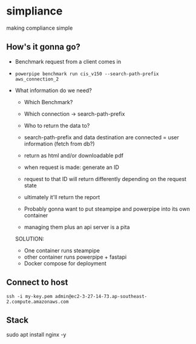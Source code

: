 # simpliance
making compliance simple

## How's it gonna go?

- Benchmark request from a client comes in
- `powerpipe benchmark run cis_v150 --search-path-prefix aws_connection_2`
- What information do we need?
  - Which Benchmark?
  - Which connection -> search-path-prefix
  - Who to return the data to?
  - search-path-prefix and data destination are connected = user information (fetch from db?)
  - return as html and/or downloadable pdf
  - when request is made: generate an ID
  - request to that ID will return differently depending on the request state
  - ultimately it'll return the report

  - Probably gonna want to put steampipe and powerpipe into its own container
  - managing them plus an api server is a pita
  
  SOLUTION:
  - One container runs steampipe
  - other container runs powerpipe + fastapi
  - Docker compose for deployment

## Connect to host

```
ssh -i my-key.pem admin@ec2-3-27-14-73.ap-southeast-2.compute.amazonaws.com
```

## Stack

sudo apt install nginx -y
